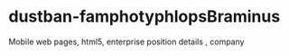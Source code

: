 # dustban-famphotyphlopsBraminus
Mobile web pages, html5,  enterprise position details ,    company
